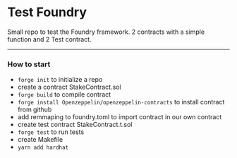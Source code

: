 # Test Foundry

Small repo to test the Foundry framework. 2 contracts with a simple function and 2 Test contract.

---

### How to start

- `forge init` to initialize a repo
- create a contract StakeContract.sol
- `forge build` to compile contract
- `forge install Openzeppelin/openzeppelin-contracts` to install contract from github
- add remmaping to foundry.toml to import contract in our own contract
- create test contract StakeContract.t.sol
- `forge test` to run tests
- create Makefile
- `yarn add hardhat`

